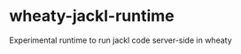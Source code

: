 wheaty-jackl-runtime
====================

Experimental runtime to run jackl code server-side in wheaty

